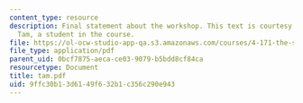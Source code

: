 ```yaml
---
content_type: resource
description: Final statement about the workshop. This text is courtesy of Merritt
  Tam, a student in the course.
file: https://ol-ocw-studio-app-qa.s3.amazonaws.com/courses/4-171-the-space-between-workshop-fall-2004/9ffc30b13d6149f632b1c356c290e943_tam.pdf
file_type: application/pdf
parent_uid: 0bcf7875-aeca-ce03-9079-b5bdd8cf84ca
resourcetype: Document
title: tam.pdf
uid: 9ffc30b1-3d61-49f6-32b1-c356c290e943
---
```

